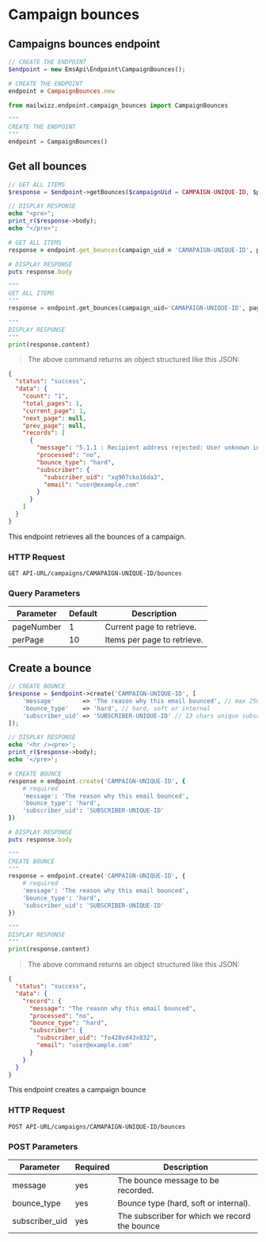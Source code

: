 # Campaign bounces

## Campaigns bounces endpoint
```php
// CREATE THE ENDPOINT
$endpoint = new EmsApi\Endpoint\CampaignBounces();
```

```ruby
# CREATE THE ENDPOINT
endpoint = CampaignBounces.new 
```

```python
from mailwizz.endpoint.campaign_bounces import CampaignBounces

"""
CREATE THE ENDPOINT
"""
endpoint = CampaignBounces()
```

## Get all bounces
```php
// GET ALL ITEMS
$response = $endpoint->getBounces($campaignUid = CAMPAIGN-UNIQUE-ID, $pageNumber = 1, $perPage = 10);

// DISPLAY RESPONSE
echo "<pre>";
print_r($response->body);
echo "</pre>";
```

```ruby
# GET ALL ITEMS
response = endpoint.get_bounces(campaign_uid = 'CAMAPAIGN-UNIQUE-ID', page = 1, per_page = 10)

# DISPLAY RESPONSE
puts response.body
```

```python
"""
GET ALL ITEMS
"""
response = endpoint.get_bounces(campaign_uid='CAMAPAIGN-UNIQUE-ID', page=1, per_page=10)

"""
DISPLAY RESPONSE
"""
print(response.content)
```
> The above command returns an object structured like this JSON:

```json
{
  "status": "success",
  "data": {
    "count": "1",
    "total_pages": 1,
    "current_page": 1,
    "next_page": null,
    "prev_page": null,
    "records": [
      {
        "message": "5.1.1 : Recipient address rejected: User unknown in virtual mailbox table",
        "processed": "no",
        "bounce_type": "hard",
        "subscriber": {
          "subscriber_uid": "xq907cko16da3",
          "email": "user@example.com"
        }
      }
    ]
  }
}
```

This endpoint retrieves all the bounces of a campaign.

### HTTP Request

`GET API-URL/campaigns/CAMAPAIGN-UNIQUE-ID/bounces`

### Query Parameters

| Parameter  | Default | Description                 |
|------------|---------|-----------------------------|
| pageNumber | 1       | Current page to retrieve.   |
| perPage    | 10      | Items per page to retrieve. |

## Create a bounce

```php 
// CREATE BOUNCE
$response = $endpoint->create('CAMPAIGN-UNIQUE-ID', [
    'message'        => 'The reason why this email bounced', // max 250 chars
    'bounce_type'    => 'hard', // hard, soft or internal
    'subscriber_uid' => 'SUBSCRIBER-UNIQUE-ID' // 13 chars unique subscriber identifier
]);

// DISPLAY RESPONSE
echo '<hr /><pre>';
print_r($response->body);
echo '</pre>';
```

```ruby
# CREATE BOUNCE
response = endpoint.create('CAMPAIGN-UNIQUE-ID', {
    # required
    'message': 'The reason why this email bounced',
    'bounce_type': 'hard',
    'subscriber_uid': 'SUBSCRIBER-UNIQUE-ID'
})

# DISPLAY RESPONSE
puts response.body
```
```python
"""
CREATE BOUNCE
"""
response = endpoint.create('CAMPAIGN-UNIQUE-ID', {
    # required
    'message': 'The reason why this email bounced',
    'bounce_type': 'hard',
    'subscriber_uid': 'SUBSCRIBER-UNIQUE-ID'
})

"""
DISPLAY RESPONSE
"""
print(response.content)
```
> The above command returns an object structured like this JSON:

```json
{
  "status": "success",
  "data": {
    "record": {
      "message": "The reason why this email bounced",
      "processed": "no",
      "bounce_type": "hard",
      "subscriber": {
        "subscriber_uid": "fo428vd43x832",
        "email": "user@example.com"
      }
    }
  }
}
```

This endpoint creates a campaign bounce

### HTTP Request

`POST API-URL/campaigns/CAMAPAIGN-UNIQUE-ID/bounces`

### POST Parameters

| Parameter      | Required | Description                                   |
|----------------|----------|-----------------------------------------------|
| message        | yes      | The bounce message to be recorded.            |
| bounce_type    | yes      | Bounce type (hard, soft or internal).         |
| subscriber_uid | yes      | The subscriber for which we record the bounce |

